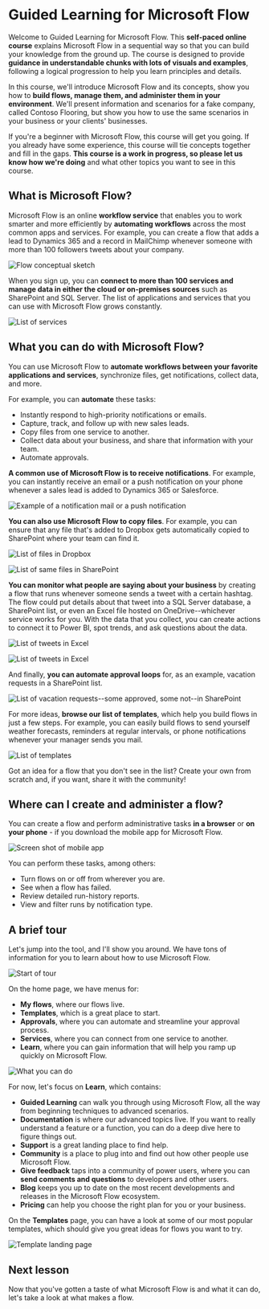 <properties
   pageTitle="Introduction to Microsoft Flow | Microsoft Flow"
   description="Understand what Microsoft Flow is and what you can do with it."
   services=""
   suite="flow"
   documentationCenter="na"
   authors="v-joaloh"
   manager="anneta"
   editor=""
   tags=""
   featuredVideoId="kZs7lqgp4LU"
   courseDuration="5m"/>

<tags
   ms.service="flow"
   ms.devlang="na"
   ms.topic="get-started-article"
   ms.tgt_pltfrm="na"
   ms.workload="na"
   ms.date="05/15/2017"
   ms.author="v-joaloh"/>

# Guided Learning for Microsoft Flow #
Welcome to Guided Learning for Microsoft Flow. This **self-paced online course** explains Microsoft Flow in a sequential way so that you can build your knowledge from the ground up. The course is designed to provide **guidance in understandable chunks with lots of visuals and examples**, following a logical progression to help you learn principles and details.

In this course, we'll introduce Microsoft Flow and its concepts, show you how to **build flows, manage them, and administer them in your environment**. We'll present information and scenarios for a fake company, called Contoso Flooring, but show you how to use the same scenarios in your business or your clients' businesses.

If you're a beginner with Microsoft Flow, this course will get you going. If you already have some experience, this course will tie concepts together and fill in the gaps. **This course is a work in progress, so please let us know how we're doing** and what other topics you want to see in this course.

## What is Microsoft Flow?
Microsoft Flow is an online **workflow service** that enables you to work smarter and more efficiently by **automating workflows** across the most common apps and services. For example, you can create a flow that adds a lead to Dynamics 365 and a record in MailChimp whenever someone with more than 100 followers tweets about your company.

![Flow conceptual sketch](./media/learning-introduce-flow/conceptual.png)

When you sign up, you can **connect to more than 100 services and manage data in either the cloud or on-premises sources** such as SharePoint and SQL Server. The list of applications and services that you can use with Microsoft Flow grows constantly.

![List of services](./media/learning-introduce-flow/services.png)

## What you can do with Microsoft Flow? ##
You can use Microsoft Flow to **automate workflows between your favorite applications and services**, synchronize files, get notifications, collect data, and more. 

For example, you can **automate** these tasks:

- Instantly respond to high-priority notifications or emails.
- Capture, track, and follow up with new sales leads.
- Copy files from one service to another.
- Collect data about your business, and share that information with your team.
- Automate approvals.

**A common use of Microsoft Flow is to receive notifications**. For example, you can instantly receive an email or a push notification on your phone whenever a sales lead is added to Dynamics 365 or Salesforce.

![Example of a notification mail or a push notification](./media/learning-introduce-flow/sales-lead.png)

**You can also use Microsoft Flow to copy files**. For example, you can ensure that any file that's added to Dropbox gets automatically copied to SharePoint where your team can find it.

![List of files in Dropbox](./media/learning-introduce-flow/dropbox-files.png) 

![List of same files in SharePoint](./media/learning-introduce-flow/sharepoint-files.png) 

**You can monitor what people are saying about your business** by creating a flow that runs whenever someone sends a tweet with a certain hashtag. The flow could put details about that tweet into a SQL Server database, a SharePoint list, or even an Excel file hosted on OneDrive--whichever service works for you. With the data that you collect, you can create actions to connect it to Power BI, spot trends, and ask questions about the data.

![List of tweets in Excel](./media/learning-introduce-flow/tweets-to-excel.png)

![List of tweets in Excel](./media/learning-introduce-flow/excel-tweets.png)

And finally, **you can automate approval loops** for, as an example, vacation requests in a SharePoint list.

![List of vacation requests--some approved, some not--in SharePoint](./media/learning-introduce-flow/vacation-requests.png)

For more ideas, **browse our list of templates**, which help you build flows in just a few steps. For example, you can easily build flows to send yourself weather forecasts, reminders at regular intervals, or phone notifications whenever your manager sends you mail.

![List of templates](./media/learning-introduce-flow/templates-you-might-use.png)

Got an idea for a flow that you don't see in the list? Create your own from scratch and, if you want, share it with the community!

## Where can I create and administer a flow? ##

You can create a flow and perform administrative tasks **in a browser** or **on your phone** - if you download the mobile app for Microsoft Flow.

![Screen shot of mobile app](./media/learning-introduce-flow/screen-mobile-app.png)  

You can perform these tasks, among others:
- Turn flows on or off from wherever you are.
- See when a flow has failed.
- Review detailed run-history reports.
- View and filter runs by notification type.

## A brief tour ##
Let's jump into the tool, and I'll show you around. We have tons of information for you to learn about how to use Microsoft Flow.

![Start of tour](./media/learning-introduce-flow/start-of-tour.png)

On the home page, we have menus for:

- **My flows**, where our flows live.
- **Templates**, which is a great place to start.
- **Approvals**, where you can automate and streamline your approval process.
- **Services**, where you can connect from one service to another.
- **Learn**, where you can gain information that will help you ramp up quickly on Microsoft Flow.

![What you can do](./media/learning-introduce-flow/what-you-can-do.png)

For now, let's focus on **Learn**, which contains:
- **Guided Learning** can walk you through using Microsoft Flow, all the way from beginning techniques to advanced scenarios.
- **Documentation** is where our advanced topics live. If you want to really understand a feature or a function, you can do a deep dive here to figure things out.
- **Support** is a great landing place to find help.
- **Community** is a place to plug into and find out how other people use Microsoft Flow.
- **Give feedback** taps into a community of power users, where you can **send comments and questions** to developers and other users.
- **Blog** keeps you up to date on the most recent developments and releases in the Microsoft Flow ecosystem.
- **Pricing** can help you choose the right plan for you or your business.

On the **Templates** page, you can have a look at some of our most popular templates, which should give you great ideas for flows you want to try.

![Template landing page](./media/learning-introduce-flow/template-page.png)

## Next lesson ##
Now that you've gotten a taste of what Microsoft Flow is and what it can do, let's take a look at what makes a flow.
